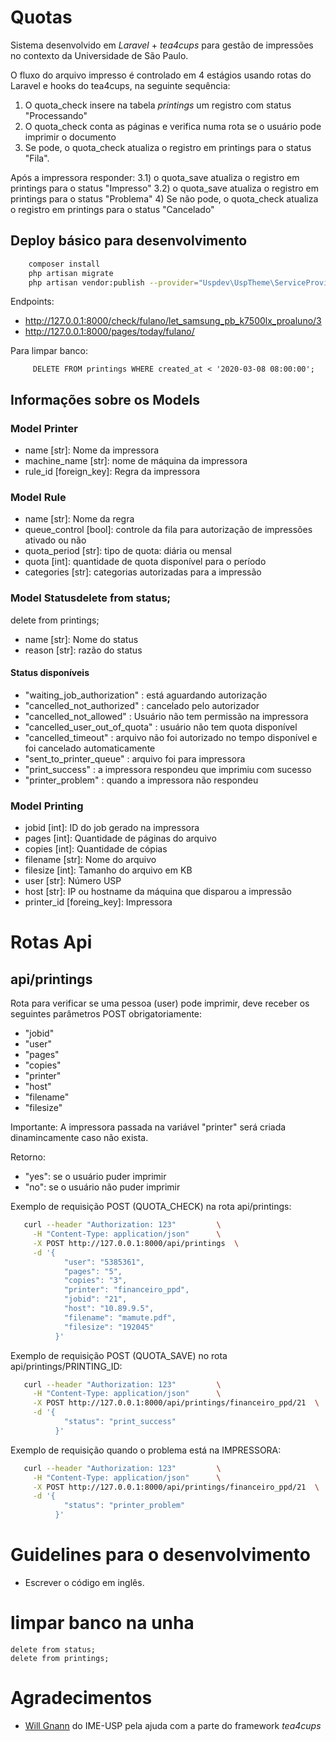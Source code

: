# Quotas

Sistema desenvolvido em *Laravel* + *tea4cups* para gestão de impressões no contexto da Universidade de São Paulo.

O fluxo do arquivo impresso é controlado em 4 estágios usando rotas do Laravel e
hooks do tea4cups, na seguinte sequência:

1) O quota_check insere na tabela *printings* um registro com status "Processando"
2) O quota_check conta as páginas e verifica numa rota se o usuário pode imprimir o documento
3) Se pode, o quota_check atualiza o registro em printings para o status "Fila".

Após a impressora responder:
 3.1) o quota_save atualiza o registro em printings para o status "Impresso"
 3.2) o quota_save atualiza o registro em printings para o status "Problema"
4) Se não pode, o quota_check atualiza o registro em printings para o status "Cancelado"

## Deploy básico para desenvolvimento

```sh
    composer install
    php artisan migrate
    php artisan vendor:publish --provider="Uspdev\UspTheme\ServiceProvider" --tag=assets --force
```

Endpoints:

 - http://127.0.0.1:8000/check/fulano/let_samsung_pb_k7500lx_proaluno/3
 - http://127.0.0.1:8000/pages/today/fulano/
 
Para limpar banco:
 
```
     DELETE FROM printings WHERE created_at < '2020-03-08 08:00:00';
```

## Informações sobre os Models


### Model Printer

- name [str]: Nome da impressora
- machine_name [str]: nome de máquina da impressora
- rule_id [foreign_key]: Regra da impressora

### Model Rule

- name [str]: Nome da regra
- queue_control [bool]: controle da fila para autorização de impressões ativado ou não
- quota_period [str]: tipo de quota: diária ou mensal
- quota [int]: quantidade de quota disponível para o período
- categories [str]: categorias autorizadas para a impressão

### Model Statusdelete from status;
delete from printings;

- name [str]: Nome do status
- reason [str]: razão do status

#### Status disponíveis

- "waiting_job_authorization"   : está aguardando autorização
- "cancelled_not_authorized"    : cancelado pelo autorizador
- "cancelled_not_allowed"       : Usuário não tem permissão na impressora
- "cancelled_user_out_of_quota" : usuário não tem quota disponível
- "cancelled_timeout"           : arquivo não foi autorizado no tempo disponível e foi cancelado automaticamente
- "sent_to_printer_queue"       : arquivo foi para impressora
- "print_success"               : a impressora respondeu que imprimiu com sucesso
- "printer_problem"             : quando a impressora não respondeu

### Model Printing

- jobid [int]: ID do job gerado na impressora
- pages [int]: Quantidade de páginas do arquivo
- copies [int]: Quantidade de cópias
- filename [str]: Nome do arquivo
- filesize [int]: Tamanho do arquivo em KB
- user [str]: Número USP
- host [str]: IP ou hostname da máquina que disparou a impressão
- printer_id [foreing_key]: Impressora

# Rotas Api

## api/printings

Rota para verificar se uma pessoa (user) pode imprimir, deve receber os seguintes parâmetros POST obrigatoriamente:

- "jobid"
- "user"
- "pages"
- "copies"
- "printer"
- "host"
- "filename"
- "filesize"

Importante: A impressora passada na variável "printer" será criada dinamincamente caso não exista.

Retorno:

- "yes": se o usuário puder imprimir
- "no": se o usuário não puder imprimir

Exemplo de requisição POST (QUOTA_CHECK) na rota api/printings:

```sh
   curl --header "Authorization: 123"         \
     -H "Content-Type: application/json"      \
     -X POST http://127.0.0.1:8000/api/printings  \
     -d '{
            "user": "5385361",
            "pages": "5",
            "copies": "3",
            "printer": "financeiro_ppd",
            "jobid": "21",                       
            "host": "10.89.9.5",
            "filename": "mamute.pdf",
            "filesize": "192045"
          }'              
```
Exemplo de requisição POST (QUOTA_SAVE) no rota api/printings/PRINTING_ID:

```sh
   curl --header "Authorization: 123"         \
     -H "Content-Type: application/json"      \
     -X POST http://127.0.0.1:8000/api/printings/financeiro_ppd/21  \
     -d '{
            "status": "print_success"
          }'              
```
Exemplo de requisição quando o problema está na IMPRESSORA: 

```sh
   curl --header "Authorization: 123"         \
     -H "Content-Type: application/json"      \
     -X POST http://127.0.0.1:8000/api/printings/financeiro_ppd/21  \
     -d '{
            "status": "printer_problem"
          }'              
```

# Guidelines para o desenvolvimento

- Escrever o código em inglês.

# limpar banco na unha

    delete from status;
    delete from printings;

# Agradecimentos

 - [Will Gnann](https://github.com/wgnann) do IME-USP pela ajuda com a parte do framework *tea4cups*
